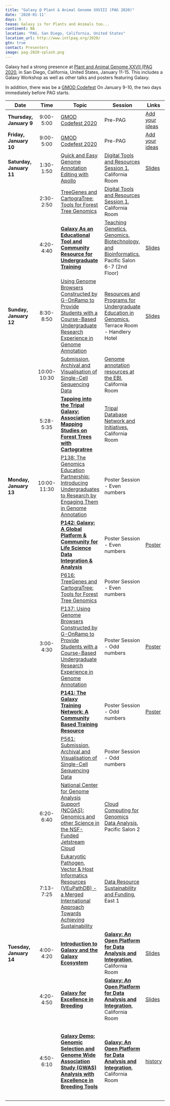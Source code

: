 ```yaml
---
title: "Galaxy @ Plant & Animal Genome XXVIII (PAG 2020)"
date: '2020-01-11'
days: 5
tease: Galaxy is for Plants and Animals too...
continent: NA
location: "PAG, San Diego, California, United States"
location_url: http://www.intlpag.org/2020/
gtn: true
contact: Presenters
image: pag-2020-splash.png
---
```


Galaxy had a strong presence at [Plant and Animal Genome XXVII (PAG 2020](http://www.intlpag.org/), in San Diego, California, United States, January 11-15. This includes a Galaxy Workshop as well as other talks and posters featuring Galaxy.

In addition, there was be a [GMOD Codefest](http://gmod.org/wiki/Codefest_2020) On January 9-10, the two days immediately before PAG starts.

| Date | Time | Topic | Session | Links | Contact |
| ---- | :----: | ---- | ---- | ---- | ---- |
| **Thursday, January 9** | 9:00-5:00 | [GMOD Codefest 2020](http://gmod.org/wiki/Codefest_2020) | Pre-PAG | [Add your ideas](https://docs.google.com/document/d/1_CnUW_W4tNyl7lSlihCwZDKT45VQQxcI3I-VgjnC2Dc/edit?usp=sharing) | [Scott Cain](http://gmod.org/wiki/User:Scott), [Dave Clements](/people/dave-clements/) |
| **Friday, January 10** | 9:00-5:00 | [GMOD Codefest 2020](http://gmod.org/wiki/Codefest_2020) | Pre-PAG | [Add your ideas](https://docs.google.com/document/d/1_CnUW_W4tNyl7lSlihCwZDKT45VQQxcI3I-VgjnC2Dc/edit?usp=sharing) | [Scott Cain](http://gmod.org/wiki/User:Scott), [Dave Clements](/people/dave-clements/) |
| **Saturday, January 11** | 1:30-1:50 | [Quick and Easy Genome Annotation Editing with Apollo](https://plan.core-apps.com/pag_2020/abstract/a885a36a840d339cf200206aaf8055c9) | [Digital Tools and Resources Session 1](https://plan.core-apps.com/pag_2020/event/680f532f0a26f8c2f8d1736dbb051890), California Room | [Slides](https://www.slideshare.net/nathandunneugene/digital-resources-quick-and-easy-genome-annotation-editing-with-apollo) | [Nathan Dunn](http://www.berkeleybop.org/people/nathan-dunn/) |
| | 2:30-2:50 | [TreeGenes and CartograTree: Tools for Forest Tree Genomics](https://plan.core-apps.com/pag_2020/event/d60310dad9818605b937c0137958c9ce) | [Digital Tools and Resources Session 1](https://plan.core-apps.com/pag_2020/event/680f532f0a26f8c2f8d1736dbb051890), California Room | | [Emily Grau](http://plantcompgenomics.com/people-emily-grau/) |
| | 4:20-4:40 | **[Galaxy As an Educational Tool and Community Resource for Undergraduate Training](https://plan.core-apps.com/pag_2020/event/60658e794c2a6d06f3aa20dcfb5fc100)** | [Teaching Genetics, Genomics, Biotechnology, and Bioinformatics](https://plan.core-apps.com/pag_2020/event/680f532f0a26f8c2f8d1736dbb0303c8), Pacific Salon 6-7 (2nd Floor) |  [Slides](https://depot.galaxyproject.org/hub/attachments/events/2020-pag/pag2020-gtn-slides.pdf) | [Mo Heydarian](/people/mo-heydarian/) |
| **Sunday, January 12** | 8:30-8:50 | [Using Genome Browsers Constructed by G-OnRamp to Provide Students with a Course-Based Undergraduate Research Experience in Genome Annotation](https://plan.core-apps.com/pag_2020/event/60658e794c2a6d06f3aa20dcfb6074c8) | [Resources and Programs for Undergraduate Education in Genomics](https://plan.core-apps.com/pag_2020/event/680f532f0a26f8c2f8d1736dbb03ffae), Terrace Room - Handlery Hotel | [Slides](https://depot.galaxyproject.org/hub/attachments/events/2020-pag/pag2020-g-onramp-slides.pdf) | [Wilson Leung](https://biology.wustl.edu/people/wilson-leung) | 
| | 10:00-10:30| [Submission, Archival and Visualisation of Single-Cell Sequencing Data](https://plan.core-apps.com/pag_2020/abstract/9d8fed59-9c8d-4dfd-b39c-e0eb32cddc34) | [Genome annotation resources at the EBI](https://plan.core-apps.com/pag_2020/event/680f532f0a26f8c2f8d1736dbb064c91), California Room | | [Nancy George](https://www.ebi.ac.uk/about/people/nancy-george) |
| | 5:28-5:35 | **[Tapping into the Tripal Galaxy: Association Mapping Studies on Forest Trees with Cartogratree](https://plan.core-apps.com/pag_2020/event/d58894cb3c5f7a1019a50c969c5b7535)** | [Tripal Database Network and Initiatives](https://plan.core-apps.com/pag_2020/event/680f532f0a26f8c2f8d1736dbb054ce2), California Room | | [Nic Herndon](https://myweb.ecu.edu/herndonn19/) |
| **Monday, January 13** | 10:00-11:30 | [P138: The Genomics Education Partnership: Introducing Undergraduates to Research by Engaging Them in Genome Annotation](https://plan.core-apps.com/pag_2020/abstract/c36ea450c35dad0021dfc0a90dfda528) | Poster Session - Even numbers | | [Sarah Elgin](https://en.wikipedia.org/wiki/Sarah_Elgin) |
| | | **[P142: Galaxy: A Global Platform & Community for Life Science Data Integration & Analysis](https://plan.core-apps.com/pag_2020/abstract/d58894cb3c5f7a1019a50c969c59cd70)** | Poster Session - Even numbers | [Poster](https://depot.galaxyproject.org/hub/attachments/events/2020-pag/pag2020-galaxy-poster.pdf) | [Dave Clements](/people/dave-clements/) |
| | | [P616: TreeGenes and CartograTree: Tools for Forest Tree Genomics](https://plan.core-apps.com/pag_2020/abstract/0bc8b133f1593865d26b54a355e9327f) | Poster Session - Even numbers | |  [Emily Grau](http://plantcompgenomics.com/people-emily-grau/) |
| | 3:00-4:30 | [P137: Using Genome Browsers Constructed by G-OnRamp to Provide Students with a Course-Based Undergraduate Research Experience in Genome Annotation](https://plan.core-apps.com/pag_2020/abstract/c36ea450c35dad0021dfc0a90dfd70ac) | Poster Session - Odd numbers | [Poster](https://depot.galaxyproject.org/hub/attachments/events/2020-pag/pag2020-galaxy-poster.pdf) | [Wilson Leung](https://biology.wustl.edu/people/wilson-leung) | 
| | | **[P141: The Galaxy Training Network: A Community Based Training Resource](https://plan.core-apps.com/pag_2020/abstract/d58894cb3c5f7a1019a50c969c59b001)** | Poster Session - Odd numbers | [Poster](https://depot.galaxyproject.org/hub/attachments/events/2020-pag/pag2020-gtn-poster.pdf) | [Mo Heydarian](/people/mo-heydarian/) |
| | | [P561: Submission, Archival and Visualisation of Single-Cell Sequencing Data](https://plan.core-apps.com/pag_2020/abstract/66342fa357793c308766316c381c3cc0) |  Poster Session - Odd numbers | |  [Nancy George](https://www.ebi.ac.uk/about/people/nancy-george) |
| | 6:20-6:40 | [National Center for Genome Analysis Support (NCGAS): Genomics and other Science in the NSF-Funded Jetstream Cloud](https://plan.core-apps.com/pag_2020/event/113c3cf6f8416ef27402b60534ad197d) | [Cloud Computing for Genomics Data Analysis](https://plan.core-apps.com/pag_2020/event/91d41f080d91bca973636b572e642935), Pacific Salon 2 | | [Thomas G. Doak](https://ncgas.org/Tom-staff-page.php) | 
| | 7:13-7:25 | [Eukaryotic Pathogen, Vector & Host Informatics Resources (VEuPathDB) - a Merged International Approach Towards Achieving Sustainability](https://plan.core-apps.com/pag_2020/event/06b15a6d8bf3d42e3dbaf3d39ebad5d7) | [Data Resource Sustainability and Funding](https://plan.core-apps.com/pag_2020/event/680f532f0a26f8c2f8d1736dbb048f4a), East 1 | | [Jessica Kissinger](http://mango.ctegd.uga.edu/jkissingLab/) |
| **Tuesday, January 14** | 4:00-4:20 | **[Introduction to Galaxy and the Galaxy Ecosystem](https://plan.core-apps.com/pag_2020/event/a8f1e9dbae7dc0d6d1e5f05d4657f89d)** | **[Galaxy: An Open Platform for Data Analysis and Integration](https://plan.core-apps.com/pag_2020/event/680f532f0a26f8c2f8d1736dbb037b2d)**, California Room  | [Slides](https://depot.galaxyproject.org/hub/attachments/events/2020-pag/pag2020-intro-slides.pdf) | [Dave Clements](/people/dave-clements/) |
| | 4:20-4:50 | **[Galaxy for Excellence in Breeding](https://plan.core-apps.com/pag_2020/event/0faacece23744ad32bb082ce6b8c5e27)** | **[Galaxy: An Open Platform for Data Analysis and Integration](https://plan.core-apps.com/pag_2020/event/680f532f0a26f8c2f8d1736dbb037b2d)**, California Room | [Slides](https://depot.galaxyproject.org/hub/attachments/events/2020-pag/pag2020-eib-slides.pdf) | [Star Yanxin Gao](https://twitter.com/stargao3) |
|  | 4:50-6:10 | **[Galaxy Demo: Genomic Selection and Genome Wide Association Study (GWAS) Analysis with Excellence in Breeding Tools](https://plan.core-apps.com/pag_2020/event/959619631bade74d533994f26e218d04)** | **[Galaxy: An Open Platform for Data Analysis and Integration](https://plan.core-apps.com/pag_2020/event/680f532f0a26f8c2f8d1736dbb037b2d)**, California Room | [history](http://galaxy-demo.excellenceinbreeding.org/u/clements/h/pag-2020-3k-rgp) | [Star Yanxin Gao](https://twitter.com/stargao3), [Mo Heydarian](/people/mo-heydarian/), [Dave Clements](/people/dave-clements/), Umesh Rosyara, Jose Crossa, Mathias Lorieux |
